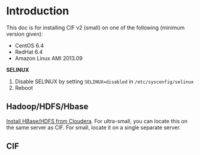 # Introduction
This doc is for installing CIF v2 (small) on one of the following (minimum version given):

* CentOS 6.4
* RedHat 6.4
* Amazon Linux AMI 2013.09

**SELINUX**

1. Disable SELINUX by setting `SELINUX=disabled` in `/etc/sysconfig/selinux`
2. Reboot


## Hadoop/HDFS/Hbase


[Install HBase/HDFS from Cloudera](Hadoop-HBase-RH6-Small.md). For ultra-small, you can locate this on the same server as CIF. For small, locate it on a single separate server. 

## CIF





